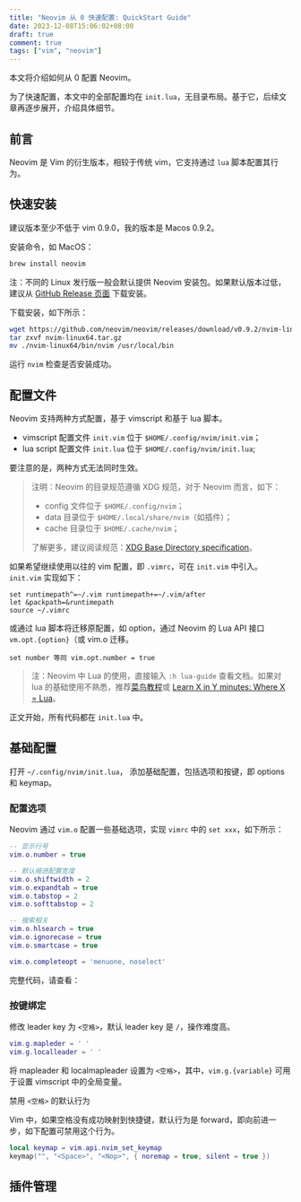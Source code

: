 ```yaml
---
title: "Neovim 从 0 快速配置: QuickStart Guide"
date: 2023-12-08T15:06:02+08:00
draft: true
comment: true
tags: ["vim", "neovim"]
---
```


本文将介绍如何从 0 配置 Neovim。

为了快速配置，本文中的全部配置均在 `init.lua`，无目录布局。基于它，后续文章再逐步展开，介绍具体细节。

## 前言

Neovim 是 Vim 的衍生版本，相较于传统 vim，它支持通过 `lua` 脚本配置其行为。

## 快速安装

建议版本至少不低于 vim 0.9.0，我的版本是 Macos 0.9.2。

安装命令，如 MacOS：

```bash
brew install neovim
```

注：不同的 Linux 发行版一般会默认提供 Neovim 安装包。如果默认版本过低，建议从 [GitHub Release 页面](https://github.com/neovim/neovim/tags) 下载安装。

下载安装，如下所示：

```bash
wget https://github.com/neovim/neovim/releases/download/v0.9.2/nvim-linux64.tar.gz
tar zxvf nvim-linux64.tar.gz
mv ./nvim-linux64/bin/nvim /usr/local/bin
```

运行 `nvim` 检查是否安装成功。

## 配置文件

Neovim 支持两种方式配置，基于 vimscript 和基于 lua 脚本。

- vimscript 配置文件 `init.vim` 位于 `$HOME/.config/nvim/init.vim`；
- lua script 配置文件 `init.lua` 位于 `$HOME/.config/nvim/init.lua`;

要注意的是，两种方式无法同时生效。

> 注明：Neovim 的目录规范遵循 XDG 规范，对于 Neovim 而言，如下：
> - config 文件位于 `$HOME/.config/nvim`；
> - data 目录位于 `$HOME/.local/share/nvim`（如插件）；
> - cache 目录位于 `$HOME/.cache/nvim`；
>
> 了解更多，建议阅读规范：[XDG Base Directory specification](https://specifications.freedesktop.org/basedir-spec/basedir-spec-latest.html)。

如果希望继续使用以往的 vim 配置，即 `.vimrc`，可在 `init.vim` 中引入。`init.vim` 实现如下：

```vim
set runtimepath^=~/.vim runtimepath+=~/.vim/after
let &packpath=&runtimepath
source ~/.vimrc
```

或通过 lua 脚本将迁移原配置，如 option，通过 Neovim 的 Lua API 接口 `vm.opt.{option}`（或 vim.o 迁移。

```vim
set number 等同 vim.opt.number = true
``````

> 注：Neovim 中 Lua 的使用，直接输入 `:h lua-guide` 查看文档。如果对 lua 的基础使用不熟悉，推荐[菜鸟教程](https://www.runoob.com/lua/lua-tutorial.html)或 [Learn X in Y minutes: Where X = Lua](https://learnxinyminutes.com/docs/lua/)。

正文开始，所有代码都在 `init.lua` 中。

## 基础配置

打开 `~/.config/nvim/init.lua`， 添加基础配置，包括选项和按键，即 options 和 keymap。

### 配置选项

Neovim 通过 `vim.o` 配置一些基础选项，实现 `vimrc` 中的 `set xxx`，如下所示：

```lua
-- 显示行号
vim.o.number = true

-- 默认缩进配置宽度
vim.o.shiftwidth = 2
vim.o.expandtab = true
vim.o.tabstop = 2
vim.o.softtabstop = 2

-- 搜索相关
vim.o.hlsearch = true
vim.o.ignorecase = true
vim.o.smartcase = true

vim.o.completeopt = 'menuone, noselect'
```

完整代码，请查看：

### 按键绑定

修改 leader key 为 `<空格>`，默认 leader key 是 `/`，操作难度高。

```lua
vim.g.mapleder = ' '
vim.g.localleader = ' '
```

将 mapleader 和 localmapleader 设置为 `<空格>`，其中，`vim.g.{variable}` 可用于设置 vimscript 中的全局变量。

禁用 `<空格>` 的默认行为

Vim 中，如果空格没有成功映射到快捷键，默认行为是 forward，即向前进一步，如下配置可禁用这个行为。

```lua
local keymap = vim.api.nvim_set_keymap
keymap("", "<Space>", "<Nop>", { noremap = true, silent = true })
```

## 插件管理

